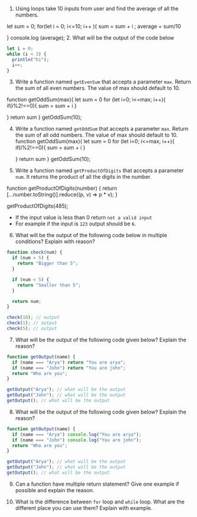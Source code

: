 1. Using loops take 10 inputs from user and find the average of all the numbers.

let sum = 0;
for(let i = 0; i<=10; i++ ){
sum = sum + i ;
average = sum/10

}
console.log (average); 2. What will be the output of the code below

```js
let i = 0;
while (i < 3) {
  println("hi");
  i++;
}
```

3. Write a function named `getEvenSum` that accepts a parameter `max`. Return the sum of all even numbers. The value of max should default to 10.

function getOddSum(max){
let sum = 0
for (let i=0; i<=max; i++){
if(i%2!==0){
sum = sum + i
}

}
return sum
}
getOddSum(10);

4. Write a function named `getOddSum` that accepts a parameter `max`. Return the sum of all odd numbers. The value of max should default to 10.
   function getOddSum(max){
   let sum = 0
   for (let i=0; i<=max; i++){
   if(i%2!==0){
   sum = sum + i
   }

   }
   return sum
   }
   getOddSum(10);

5. Write a function named `getProductOfDigits` that accepts a parameter `num`. It returns the product of all the digits in the number.

function getProductOfDigits(number) {
return [...number.toString()].reduce((p, v) => p \* v);
}

getProductOfDigits(485);

- If the input value is less than 0 return `not a valid input`
- For example if the input is `123` output should be `6`.

6. What will be the output of the following code below in multiple conditions? Explain with reason?

```js
function check(num) {
  if (num > 5) {
    return "Bigger than 5";
  }

  if (num < 5) {
    return "Smaller than 5";
  }

  return num;
}

check(10); // output
check(1); // output
check(5); // output
```

7. What will be the output of the following code given below? Explain the reason?

```js
function getOutput(name) {
  if (name === "Arya") return "You are arya";
  if (name === "John") return "You are john";
  return "Who are you";
}

getOutput("Arya"); // what will be the output
getOutput("John"); // what will be the output
getOutput(); // what will be the output
```

8. What will be the output of the following code given below? Explain the reason?

```js
function getOutput(name) {
  if (name === "Arya") console.log("You are arya");
  if (name === "John") console.log("You are john");
  return "Who are you";
}

getOutput("Arya"); // what will be the output
getOutput("John"); // what will be the output
getOutput(); // what will be the output
```

9. Can a function have multiple return statement? Give one example if possible and explain the reason.

10. What is the difference between `for` loop and `while` loop. What are the different place you can use them? Explain with example.
